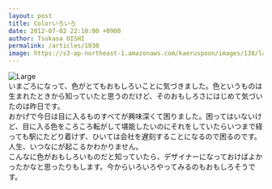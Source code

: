 ```yaml
---
layout: post
title: Colorいろいろ
date: 2012-07-02 22:10:00 +0900
author: Tsukasa OISHI
permalink: /articles/1030
image: https://s3-ap-northeast-1.amazonaws.com/kaeruspoon/images/138/large.JPG?1341234503
---
```



![Large](https://s3-ap-northeast-1.amazonaws.com/kaeruspoon/images/138/large.JPG?1341234503)  
いまごろになって、色がとてもおもしろいことに気づきました。色というものは生まれたときから知っていたと思うのだけど、そのおもしろさにはじめて気づいたのは昨日です。  
おかげで今日は目に入るものすべてが興味深くて困りました。困ってはいないけど、目に入る色をころころ転がして堪能したいのにそれをしていたらいつまで経っても駅にたどり着けず、ひいては会社を遅刻することになるので困るのです。人生、いつなにが起こるかわかりません。  
こんなに色がおもしろいものだと知っていたら、デザイナーになっておけばよかったかなと思ったりもします。今からいろいろやってみるのもおもしろそうです。  

